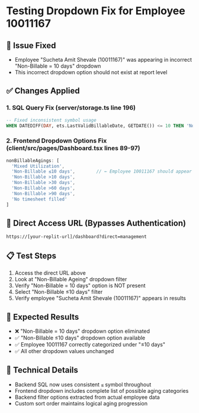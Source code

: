 # Testing Dropdown Fix for Employee 10011167

## 🎯 Issue Fixed
- Employee "Sucheta Amit Shevale (10011167)" was appearing in incorrect "Non-Billable = 10 days" dropdown
- This incorrect dropdown option should not exist at report level

## ✅ Changes Applied

### 1. SQL Query Fix (server/storage.ts line 196)
```sql
-- Fixed inconsistent symbol usage
WHEN DATEDIFF(DAY, ets.LastValidBillableDate, GETDATE()) <= 10 THEN 'Non-Billable ≤10 days'
```

### 2. Frontend Dropdown Options Fix (client/src/pages/Dashboard.tsx lines 89-97)
```typescript
nonBillableAgings: [
  'Mixed Utilization',
  'Non-Billable ≤10 days',        // ← Employee 10011167 should appear here
  'Non-Billable >10 days',
  'Non-Billable >30 days', 
  'Non-Billable >60 days',
  'Non-Billable >90 days',
  'No timesheet filled'
]
```

## 🔗 Direct Access URL (Bypasses Authentication)
```
https://[your-replit-url]/dashboard?direct=management
```

## 📋 Test Steps
1. Access the direct URL above
2. Look at "Non-Billable Ageing" dropdown filter
3. Verify "Non-Billable = 10 days" option is NOT present
4. Select "Non-Billable ≤10 days" filter
5. Verify employee "Sucheta Amit Shevale (10011167)" appears in results

## 🎯 Expected Results
- ❌ "Non-Billable = 10 days" dropdown option eliminated
- ✅ "Non-Billable ≤10 days" dropdown option available  
- ✅ Employee 10011167 correctly categorized under "≤10 days"
- ✅ All other dropdown values unchanged

## 🔧 Technical Details
- Backend SQL now uses consistent `≤` symbol throughout
- Frontend dropdown includes complete list of possible aging categories
- Backend filter options extracted from actual employee data
- Custom sort order maintains logical aging progression